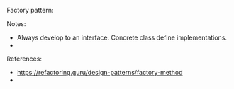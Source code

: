 Factory pattern:

Notes:
- Always develop to an interface. Concrete class define implementations.
- 

References:

- https://refactoring.guru/design-patterns/factory-method 
- 
